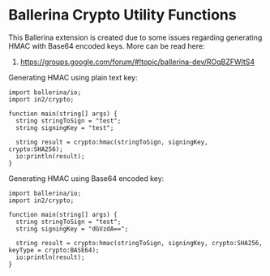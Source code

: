 # Ballerina Crypto Utility Functions

This Ballerina extension is created due to some issues regarding generating HMAC with Base64 encoded keys. More can be read here:
1. https://groups.google.com/forum/#!topic/ballerina-dev/ROqBZFWltS4


Generating HMAC using plain text key:

```ballerina
import ballerina/io;
import in2/crypto;

function main(string[] args) {
  string stringToSign = "test";
  string signingKey = "test";

  string result = crypto:hmac(stringToSign, signingKey, crypto:SHA256);
  io:println(result);
}
```

Generating HMAC using Base64 encoded key:

```ballerina
import ballerina/io;
import in2/crypto;

function main(string[] args) {
  string stringToSign = "test";
  string signingKey = "dGVzdA==";

  string result = crypto:hmac(stringToSign, signingKey, crypto:SHA256, keyType = crypto:BASE64);
  io:println(result);
}
```